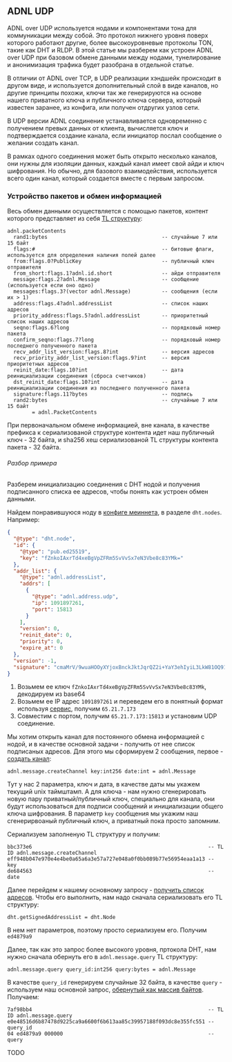 ## ADNL UDP

ADNL over UDP используется нодами и компонентами тона для коммуникации между собой. Это протокол нижнего уровня поверх которого работают другие, более высокоуровневые протоколы TON, такие как DHT и RLDP. В этой статье мы разберем как устроен ADNL over UDP при базовом обмене данными между нодами, тунелирование и анонимизация трафика будет разобрана в отдельной статье.

В отличии от ADNL over TCP, в UDP реализации хэндшейк происходит в другом виде, и используется дополнительный слой в виде каналов, но другие принципы похожи, ключи так же генерируются на основе нашего приватного ключа и публичного ключа сервера, который известен заранее, из конфига, или получен отдругих узлов сети.

В UDP версии ADNL соединение устанавливается одновременно с получением превых данных от клиента, вычисляется ключ и подтверждается создание канала, если инициатор послал сообщение о желании создать канал. 

В рамках одного соединения может быть открыто несколько каналов, они нужны для изоляции данных, каждый канал имеет свой айди и ключ шифрования. Но обычно, для базового взаимодействия, используется всего один канал, который создается вместе с первым запросом.

### Устройство пакетов и обмен информацией

Весь обмен данными осуществляется с помощью пакетов, контент которого представляет из себя [TL структуру](https://github.com/ton-blockchain/ton/blob/master/tl/generate/scheme/ton_api.tl#L81):
```
adnl.packetContents 
  rand1:bytes                                     -- случайные 7 или 15 байт
  flags:#                                         -- битовые флаги, используется для определения наличия полей далее
  from:flags.0?PublicKey                          -- публичный ключ отправителя
  from_short:flags.1?adnl.id.short                -- айди отправителя
  message:flags.2?adnl.Message                    -- сообщение (используется если оно одно)
  messages:flags.3?(vector adnl.Message)          -- сообщения (если их > 1)
  address:flags.4?adnl.addressList                -- список наших адресов
  priority_address:flags.5?adnl.addressList       -- приоритетный список наших адресов
  seqno:flags.6?long                              -- порядковый номер пакета
  confirm_seqno:flags.7?long                      -- порядковый номер последнего полученного пакета
  recv_addr_list_version:flags.8?int              -- версия адресов 
  recv_priority_addr_list_version:flags.9?int     -- версия приоритетных адресов
  reinit_date:flags.10?int                        -- дата реинициализации соединения (сброса счетчиков)
  dst_reinit_date:flags.10?int                    -- дата реинициализации соединения из последнего полученного пакета
  signature:flags.11?bytes                        -- подпись
  rand2:bytes                                     -- случайные 7 или 15 байт
        = adnl.PacketContents
```
При первоначальном обмене информацией, вне канала, в качестве префикса к сериализованой структуре контента идет наш публичный ключ - 32 байта, и sha256 хеш сериализованой TL структуры контента пакета - 32 байта.

###### Разбор примера
Разберем инициализацию соединения с DHT нодой и получения подписанного списка ее адресов, чтобы понять как устроен обмен данными.

Найдем понравившуюся ноду в [конфиге меиннета](https://ton-blockchain.github.io/global.config.json), в разделе `dht.nodes`. Например:
```json
{
  "@type": "dht.node",
  "id": {
    "@type": "pub.ed25519",
    "key": "fZnkoIAxrTd4xeBgVpZFRm5SvVvSx7eN3Vbe8c83YMk="
  },
  "addr_list": {
    "@type": "adnl.addressList",
    "addrs": [
      {
        "@type": "adnl.address.udp",
        "ip": 1091897261,
        "port": 15813
      }
    ],
    "version": 0,
    "reinit_date": 0,
    "priority": 0,
    "expire_at": 0
  },
  "version": -1,
  "signature": "cmaMrV/9wuaHOOyXYjoxBnckJktJqrQZ2i+YaY3ehIyiL3LkW81OQ91vm8zzsx1kwwadGZNzgq4hI4PCB/U5Dw=="
}
```

1. Возьмем ее ключ `fZnkoIAxrTd4xeBgVpZFRm5SvVvSx7eN3Vbe8c83YMk`, декодируем из base64
2. Возьмем ее IP адрес `1091897261` и переведем его в понятный формат используя [сервис](https://www.browserling.com/tools/dec-to-ip), получим `65.21.7.173`
3. Совместим с портом, получим `65.21.7.173:15813` и установим UDP соединение.

Мы хотим открыть канал для постоянного обмена информацией с нодой, и в качестве основной задачи - получить от нее список подписаных адресов. Для этого мы сформируем 2 сообщения, первое - [создать канал](https://github.com/ton-blockchain/ton/blob/master/tl/generate/scheme/ton_api.tl#L129):
```
adnl.message.createChannel key:int256 date:int = adnl.Message
```
Тут у нас 2 параметра, ключ и дата, в качестве даты мы укажем текущий unix таймштамп. А для ключа - нам нужно сгенерировать новую пару приватный/публичный ключ, специально для канала, они будут использоваться для подписи сообщений и инициализации общего ключа шифрования. В параметр `key` сообщения мы укажим наш сгенерирвоаный публичный ключ, а приватный пока просто запомним.

Сериализуем заполненую TL структуру и получим:
```
bbc373e6                                                         -- TL ID adnl.message.createChannel 
eff948b047e970e4e4be0a65a6a3e57a727e048a0f0bb089b77e56954eaa1a13 -- key
de684563                                                         -- date
```

Далее перейдем к нашему основному запросу - [получить список адресов](https://github.com/ton-blockchain/ton/blob/master/tl/generate/scheme/ton_api.tl#L198). Чтобы его выполнить, нам надо сначала сериализовать его TL структуру:
```
dht.getSignedAddressList = dht.Node
```
В нем нет параметров, поэтому просто сериализуем его. Получим `ed4879a9`

Далее, так как это запрос более высокого уровня, пртокола DHT, нам нужно сначала обернуть его в `adnl.message.query` TL структуру:
```
adnl.message.query query_id:int256 query:bytes = adnl.Message
```
В качестве `query_id` генерируем случайные 32 байта, в качестве `query` - используем наш основной запрос, [обернутый как массив байтов](/TL.md#кодирование-bytes-в-tl). Получаем:
```
7af98bb4                                                         -- TL ID adnl.message.query
e0e48516d6b87478d9225ca9a6600f6b613aa85c39957188f093dc8e355fc551 -- query_id
04 ed4879a9 000000                                               -- query
```
 

TODO


